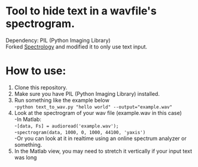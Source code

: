 Tool to hide text in a wavfile's spectrogram.  
======
Dependency: PIL (Python Imaging Library)  
Forked [Spectrology](https://github.com/solusipse/spectrology) and modified
it to only use text input.

# How to use:
1. Clone this repository.
2. Make sure you have PIL (Python Imaging Library) installed.
3. Run something like the example below  
   -`python text_to_wav.py "hello world" --output="example.wav"`
4. Look at the spectrogram of your wav file (example.wav in this case)  
    -In Matlab:  
    -`[data, Fs] = audioread('example.wav');`  
    -`spectrogram(data, 1000, 0, 1000, 44100, 'yaxis')`  
    -Or you can look at it in realtime using an online spectrum analyzer
    or something.
5. In the Matlab view, you may need to stretch it vertically if your input
text was long
